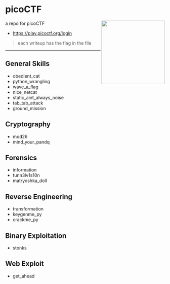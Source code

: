 
# picoCTF
<img height=200 align=right src=https://github.com/Cyber-Vanguards/picoCTF/assets/55933131/24198a50-b1d6-466d-8d53-48584b9a9fd8>

a repo for picoCTF 

- https://play.picoctf.org/login

> each writeup has the flag in the file
---

## General Skills

- obedient_cat
- python_wrangling
- wave_a_flag
- nice_netcat
- static_aint_always_noise
- tab_tab_attack
- ground_mission


## Cryptography

- mod26
- mind_your_pandq


## Forensics

- information 
- tunn3lv1s10n
- matryoshka_doll

## Reverse Engineering

- transformation
- keygenme_py
- crackme_py


## Binary Exploitation 

- stonks

## Web Exploit

- get_ahead